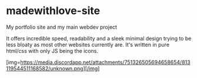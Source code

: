 # madewithlove-site
My portfolio site and my main webdev project

It offers incredible speed, readability and a sleek minimal design trying to be less bloaty as most other websites currently are. 
It's written in pure html/css with only JS being the icons.

[img=https://media.discordapp.net/attachments/751326505694658654/813119544511168582/unknown.png][/img]

